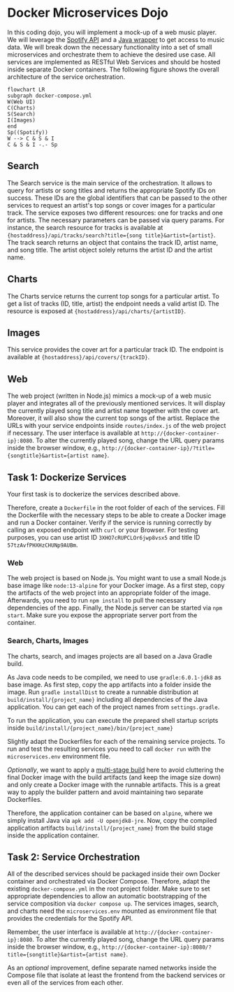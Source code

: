 # Docker Microservices Dojo

In this coding dojo, you will implement a mock-up of a web music player. We will leverage
the [Spotify API][1] and a [Java wrapper][2] to get access to music data. We will break down
the necessary functionality into a set of small microservices and orchestrate them to achieve the
desired use case. All services are implemented as RESTful Web Services and should be hosted inside
separate Docker containers. The following figure shows the overall architecture of the service
orchestration.

```mermaid
flowchart LR
subgraph docker-compose.yml
W(Web UI)
C(Charts)
S(Search)
I(Images)
end
Sp((Spotify))
W --> C & S & I
C & S & I -.- Sp
```

## Search

The Search service is the main service of the orchestration. It allows to query for artists or
song titles and returns the appropriate Spotify IDs on success. These IDs are the global identifiers
that can be passed to the other services to request an artist's top songs or cover images for a
particular track. The service exposes two different resources: one for tracks and one for
artists. The necessary parameters can be passed via query params. For instance, the search resource
for tracks is available at `{hostaddress}/api/tracks/search?title={song title}&artist={artist}`. The
track search returns an object that contains the track ID, artist name, and song title.
The artist object solely returns the artist ID and the artist name.

## Charts

The Charts service returns the current top songs for a particular artist.
To get a list of tracks (ID, title, artist) the endpoint needs a valid artist ID. The
resource is exposed at `{hostaddress}/api/charts/{artistID}`.

## Images

This service provides the cover art for a particular track ID. The endpoint is available at `{hostaddress}/api/covers/{trackID}`.

## Web

The web project (written in Node.js) mimics a mock-up of a web music player and integrates all of the previously
mentioned services. It will display the currently played song title and artist name together with
the cover art. Moreover, it will also show the current top songs of the artist.
Replace the URLs with your service endpoints inside `routes/index.js` of the web project if necessary.
The user interface is available at `http://{docker-container-ip}:8080`.
To alter the currently played song, change the URL query params inside the browser
window, e.g., `http://{docker-container-ip}/?title={songtitle}&artist={artist name}`.

## Task 1: Dockerize Services

Your first task is to dockerize the services described above.

Therefore, create a `Dockerfile` in the root folder of each of the services.
Fill the Dockerfile with the necessary steps to be able to create a Docker image and run a Docker container.
Verify if the service is running correctly by calling an exposed endpoint with `curl` or your Browser.
For testing purposes, you can use artist ID `3XHO7cRUPCLOr6jwp8vsx5` and title ID `57tzAvfPHXHzCHUNp9AUBm`.

### Web

The web project is based on Node.js. You might want to use a small Node.js base image like `node:13-alpine` for your Docker image.
As a first step, copy the artifacts of the web project into an appropriate folder of the image.
Afterwards, you need to run `npm install` to pull the necessary dependencies of the app.
Finally, the Node.js server can be started via `npm start`. Make sure you expose the appropriate server port from the container.

### Search, Charts, Images

The charts, search, and images projects are all based on a Java Gradle build.

As Java code needs to be compiled, we need to use `gradle:6.0.1-jdk8` as base image.
As first step, copy the app artifacts into a folder inside the image.
Run `gradle installDist` to create a runnable distribution at `build/install/{project_name}` including all dependencies of the Java application. You can get each of the project names from `settings.gradle`.

To run the application, you can execute the prepared shell startup scripts inside `build/install/{project_name}/bin/{project_name}`

Slightly adapt the Dockerfiles for each of the remaining service projects.
To run and test the resulting services you need to call `docker run` with the `microservices.env` environment file.

*Optionally*, we want to apply a [multi-stage build][3] here to avoid cluttering the final Docker image with the build artifacts (and keep the image size down) and only create a Docker image with the runnable artifacts. This is a great way to apply the builder pattern and avoid maintaining two separate Dockerfiles.

Therefore, the application container can be based on `alpine`, where we simply install Java via `apk add -U openjdk8-jre`.
Now, copy the compiled application artifacts `build/install/{project_name}` from the build stage inside the application container.


## Task 2: Service Orchestration

All of the described services should be packaged inside their own Docker
container and orchestrated via Docker Compose.
Therefore, adapt the existing `docker-compose.yml` in the root project folder.
Make sure to set appropriate dependencies to allow an automatic bootstrapping of the service composition via `docker compose up`.
The services images, search, and charts need the `microservices.env` mounted as environment file that provides the credentials for the Spotify API.

Remember, the user interface is available at `http://{docker-container-ip}:8080`. To alter the currently played song, change the URL query params inside the browser window, e.g., `http://{docker-container-ip}:8080/?title={songtitle}&artist={artist name}`.

As an *optional* improvement, define separate named networks inside the Compose file that isolate at least the frontend from the backend services or even all of the services from each other.

[1]: https://developer.spotify.com/web-api/
[2]: https://github.com/thelinmichael/spotify-web-api-java
[3]: https://docs.docker.com/develop/develop-images/multistage-build/
